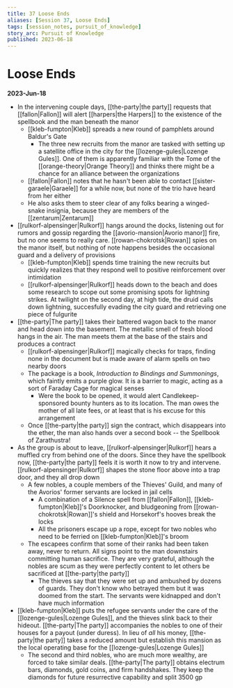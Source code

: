 ```yaml
---
title: 37 Loose Ends
aliases: [Session 37, Loose Ends]
tags: [session_notes, pursuit_of_knowledge]
story_arc: Pursuit of Knowledge
published: 2023-06-18
---
```

# Loose Ends
**2023-Jun-18**

- In the intervening couple days, [[the-party|the party]] requests that [[fallon|Fallon]] will alert [[harpers|the Harpers]] to the existence of the spellbook and the man beneath the manor
	- [[kleb-fumpton|Kleb]] spreads a new round of pamphlets around Baldur's Gate
		- The three new recruits from the manor are tasked with setting up a satellite office in the city for the [[lozenge-gules|Lozenge Gules]]. One of them is apparently familiar with the Tome of the [[orange-theory|Orange Theory]] and thinks there might be a chance for an alliance between the organizations
	- [[fallon|Fallon]] notes that he hasn't been able to contact [[sister-garaele|Garaele]] for a while now, but none of the trio have heard from her either
	- He also asks them to steer clear of any folks bearing a winged-snake insignia, because they are members of the [[zentarum|Zentarum]]
- [[rulkorf-alpensinger|Rulkorf]] hangs around the docks, listening out for rumors and gossip regarding the [[avorio-mansion|Avorio manor]] fire, but no one seems to really care. [[rowan-chokrotsk|Rowan]] spies on the manor itself, but nothing of note happens besides the occasional guard and a delivery of provisions
	- [[kleb-fumpton|Kleb]] spends time training the new recruits but quickly realizes that they respond well to positive reinforcement over intimidation
	- [[rulkorf-alpensinger|Rulkorf]] heads down to the beach and does some research to scope out some promising spots for lightning strikes. At twilight on the second day, at high tide, the druid calls down lightning, succesfully evading the city guard and retrieving one piece of fulgurite
- [[the-party|The party]] takes their battered wagon back to the manor and head down into the basement. The metallic smell of fresh blood hangs in the air. The man meets them at the base of the stairs and produces a contract
	- [[rulkorf-alpensinger|Rulkorf]] magically checks for traps, finding none in the document but is made aware of alarm spells on two nearby doors
	- The package is a book, *Introduction to Bindings and Summonings*, which faintly emits a purple glow. It is a barrier to magic, acting as a sort of Faraday Cage for magical senses
		- Were the book to be opened, it would alert Candlekeep-sponsored bounty hunters as to its location. The man owes the mother of all late fees, or at least that is his excuse for this arrangement
	- Once [[the-party|the party]] sign the contract, which disappears into the ether, the man also hands over a second book -- the Spellbook of Zarathustra!
- As the group is about to leave, [[rulkorf-alpensinger|Rulkorf]] hears a muffled cry from behind one of the doors. Since they have the spellbook now, [[the-party|the party]] feels it is worth it now to try and intervene. [[rulkorf-alpensinger|Rulkorf]] shapes the stone floor above into a trap door, and they all drop down
	- A few nobles, a couple members of the Thieves' Guild, and many of the Avorios' former servants are locked in jail cells
		- A combination of a Silence spell from [[fallon|Fallon]], [[kleb-fumpton|Kleb]]'s Doorknocker, and bludgeoning from [[rowan-chokrotsk|Rowan]]'s shield and Horsekorf's hooves break the locks
		- All the prisoners escape up a rope, except for two nobles who need to be ferried on [[kleb-fumpton|Kleb]]'s broom
	- The escapees confirm that some of their ranks had been taken away, never to return. All signs point to the man downstairs committing human sacrifice. They are very grateful, although the nobles are scum as they were perfectly content to let others be sacrificed at [[the-party|the party]]
		- The thieves say that they were set up and ambushed by dozens of guards. They don't know who betrayed them but it was doomed from the start. The servants were kidnapped and don't have much information
- [[kleb-fumpton|Kleb]] puts the refugee servants under the care of the [[lozenge-gules|Lozenge Gules]], and the thieves slink back to their hideout. [[the-party|The party]] accompanies the nobles to one of their houses for a payout (under duress). In lieu of *all* his money, [[the-party|the party]] takes a reduced amount but establish this mansion as the local operating base for the [[lozenge-gules|Lozenge Gules]]
	- The second and third nobles, who are much more wealthy, are forced to take similar deals. [[the-party|The party]] obtains electrum bars, diamonds, gold coins, and firm handshakes. They keep the diamonds for future resurrective capability and split 3500 gp